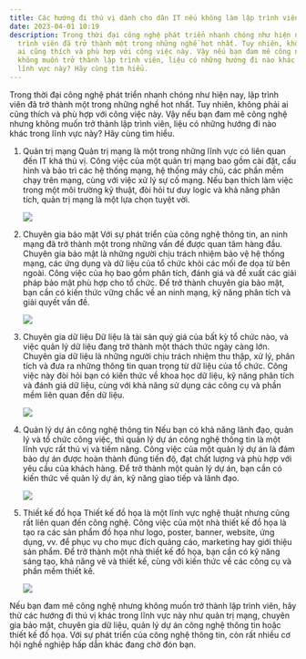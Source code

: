 ```yaml
---
title: Các hướng đi thú vị dành cho dân IT nếu không làm lập trình viên
date: 2023-04-01 10:19
description: Trong thời đại công nghệ phát triển nhanh chóng như hiện nay, lập
  trình viên đã trở thành một trong những nghề hot nhất. Tuy nhiên, không phải
  ai cũng thích và phù hợp với công việc này. Vậy nếu bạn đam mê công nghệ nhưng
  không muốn trở thành lập trình viên, liệu có những hướng đi nào khác trong
  lĩnh vực này? Hãy cùng tìm hiểu.
---
```

<!--StartFragment-->

Trong thời đại công nghệ phát triển nhanh chóng như hiện nay, lập trình viên đã trở thành một trong những nghề hot nhất. Tuy nhiên, không phải ai cũng thích và phù hợp với công việc này. Vậy nếu bạn đam mê công nghệ nhưng không muốn trở thành lập trình viên, liệu có những hướng đi nào khác trong lĩnh vực này? Hãy cùng tìm hiểu.

<!--EndFragment-->

1. Quản trị mạng
   Quản trị mạng là một trong những lĩnh vực có liên quan đến IT khá thú vị. Công việc của một quản trị mạng bao gồm cài đặt, cấu hình và bảo trì các hệ thống mạng, hệ thống máy chủ, các phần mềm chạy trên mạng, cùng với việc xử lý sự cố mạng. Nếu bạn thích làm việc trong một môi trường kỹ thuật, đòi hỏi tư duy logic và khả năng phân tích, quản trị mạng là một lựa chọn tuyệt vời.

   <!--StartFragment-->

   ![](https://bkacad.edu.vn/images/news/olds/hfv1502942062.jpg)

   <!--EndFragment-->
2. Chuyên gia bảo mật
   Với sự phát triển của công nghệ thông tin, an ninh mạng đã trở thành một trong những vấn đề được quan tâm hàng đầu. Chuyên gia bảo mật là những người chịu trách nhiệm bảo vệ hệ thống mạng, các ứng dụng và dữ liệu của tổ chức khỏi các mối đe dọa từ bên ngoài. Công việc của họ bao gồm phân tích, đánh giá và đề xuất các giải pháp bảo mật phù hợp cho tổ chức. Để trở thành chuyên gia bảo mật, bạn cần có kiến thức vững chắc về an ninh mạng, kỹ năng phân tích và giải quyết vấn đề.

   <!--StartFragment-->

   ![](https://antoanthongtinhaiphong.gov.vn/wp-content/uploads/2021/10/trangvankhang.jpg)

   <!--EndFragment-->
3. Chuyên gia dữ liệu
   Dữ liệu là tài sản quý giá của bất kỳ tổ chức nào, và việc quản lý dữ liệu đang trở thành một thách thức ngày càng lớn. Chuyên gia dữ liệu là những người chịu trách nhiệm thu thập, xử lý, phân tích và đưa ra những thông tin quan trọng từ dữ liệu của tổ chức. Công việc này đòi hỏi bạn có kiến thức về khoa học dữ liệu, kỹ năng phân tích và đánh giá dữ liệu, cùng với khả năng sử dụng các công cụ và phần mềm liên quan đến dữ liệu.

   <!--StartFragment-->

   ![](https://funix.edu.vn/wp-content/uploads/2022/09/Data-analyst-phan-tich-du-lieu-4-1.jpg)

   <!--EndFragment-->
4. Quản lý dự án công nghệ thông tin
   Nếu bạn có khả năng lãnh đạo, quản lý và tổ chức công việc, thì quản lý dự án công nghệ thông tin là một lĩnh vực rất thú vị và tiềm năng. Công việc của một quản lý dự án là đảm bảo dự án được hoàn thành đúng tiến độ, đạt chất lượng và phù hợp với yêu cầu của khách hàng. Để trở thành một quản lý dự án, bạn cần có kiến thức về quản lý dự án, kỹ năng giao tiếp và lãnh đạo.

   <!--StartFragment-->

   ![](https://amis.misa.vn/wp-content/uploads/2022/04/quan-ly-du-an-cong-nghe-thong-tin-hieu-qua.jpg)

   <!--EndFragment-->
5. Thiết kế đồ họa
   Thiết kế đồ họa là một lĩnh vực nghệ thuật nhưng cũng rất liên quan đến công nghệ. Công việc của một nhà thiết kế đồ họa là tạo ra các sản phẩm đồ họa như logo, poster, banner, website, ứng dụng, vv. để phục vụ cho mục đích quảng cáo, marketing hay giới thiệu sản phẩm. Để trở thành một nhà thiết kế đồ họa, bạn cần có kỹ năng sáng tạo, khả năng vẽ và thiết kế, cùng với kiến thức về các công cụ và phần mềm thiết kế.

   <!--StartFragment-->

   ![](https://caodang.fpt.edu.vn/wp-content/uploads/123-11.jpg)

   <!--EndFragment-->

Nếu bạn đam mê công nghệ nhưng không muốn trở thành lập trình viên, hãy thử các hướng đi thú vị khác trong lĩnh vực này như quản trị mạng, chuyên gia bảo mật, chuyên gia dữ liệu, quản lý dự án công nghệ thông tin hoặc thiết kế đồ họa. Với sự phát triển của công nghệ thông tin, còn rất nhiều cơ hội nghề nghiệp hấp dẫn khác đang chờ đón bạn.